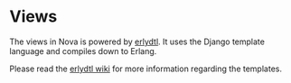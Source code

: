 # Views

The views in Nova is powered by [erlydtl](https://github.com/erlydtl/erlydtl). It uses the Django template language and compiles down to Erlang.

Please read the [erlydtl wiki](https://github.com/erlydtl/erlydtl/wiki) for more information regarding the templates.
